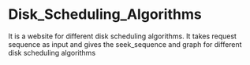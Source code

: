 # Disk_Scheduling_Algorithms
It is a website for different disk scheduling algorithms. It takes request sequence as input and gives the seek_sequence and graph for different disk scheduling algorithms
